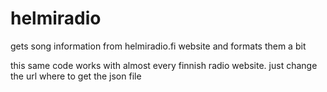 # helmiradio

gets song information from helmiradio.fi website and formats them a bit

this same code works with almost every finnish radio website.
just change the url where to get the json file